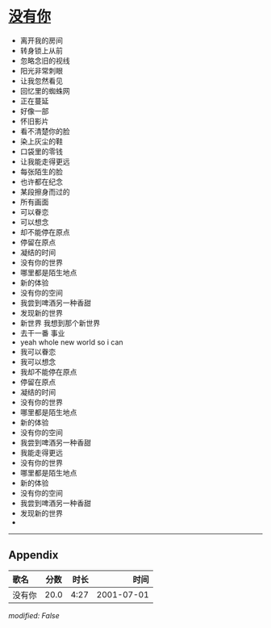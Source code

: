 # [没有你](https://music.163.com/song?id=67370)

* 离开我的房间
* 转身锁上从前
* 忽略念旧的视线
* 阳光非常刺眼
* 让我忽然看见
* 回忆里的蜘蛛网
* 正在蔓延
* 好像一部
* 怀旧影片
* 看不清楚你的脸
* 染上灰尘的鞋
* 口袋里的零钱
* 让我能走得更远
* 每张陌生的脸
* 也许都在纪念
* 某段擦身而过的
* 所有画面
* 可以眷恋
* 可以想念
* 却不能停在原点
* 停留在原点
* 凝结的时间
* 没有你的世界
* 哪里都是陌生地点
* 新的体验
* 没有你的空间
* 我尝到啤酒另一种香甜
* 发现新的世界
* 新世界 我想到那个新世界
* 去干一番 事业
* yeah whole new world so i can
* 我可以眷恋
* 我可以想念
* 我却不能停在原点
* 停留在原点
* 凝结的时间
* 没有你的世界
* 哪里都是陌生地点
* 新的体验
* 没有你的空间
* 我尝到啤酒另一种香甜
* 我能走得更远
* 没有你的世界
* 哪里都是陌生地点
* 新的体验
* 没有你的空间
* 我尝到啤酒另一种香甜
* 发现新的世界
* 


---

## Appendix

|歌名|分数|时长|时间|
|:---|:---:|---:|---:|
|没有你|20.0|4:27|2001-07-01

*modified: False*